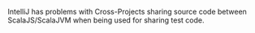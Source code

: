 IntelliJ has problems with Cross-Projects sharing source code between ScalaJS/ScalaJVM when being used for sharing test code.

